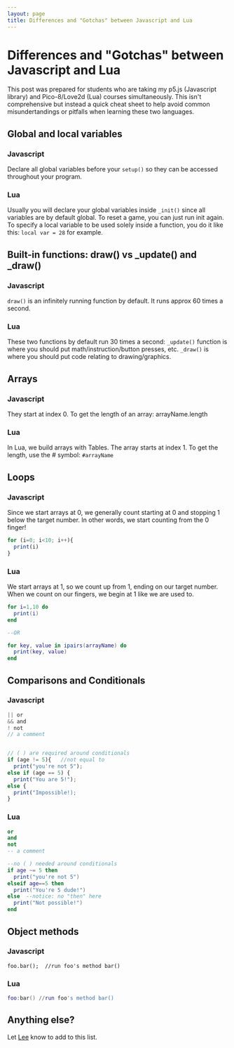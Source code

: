 ```yaml
---
layout: page
title: Differences and "Gotchas" between Javascript and Lua
---
```


# Differences and "Gotchas" between Javascript and Lua

This post was prepared for students who are taking my p5.js (Javascript library) and Pico-8/Love2d (Lua) courses simultaneously. This isn't comprehensive but instead a quick cheat sheet to help avoid common misundertandings or pitfalls when learning these two languages.

## Global and local variables

### Javascript

Declare all global variables before your `setup()` so they can be accessed throughout your program.

### Lua

Usually you will declare your global variables inside `_init()` since all variables are by default global. To reset a game, you can just run init again. To specify a local variable to be used solely inside a function, you do it like this: `local var = 28` for example. 

## Built-in functions: draw() vs _update() and  _draw()

### Javascript

`draw()` is an infinitely running function by default. It runs approx 60 times a second.

### Lua

These two functions by default run 30 times a second: `_update()` function is where you should put math/instruction/button presses, etc. `_draw()` is where you should put code relating to drawing/graphics.

## Arrays

### Javascript

They start at index 0. To get the length of an array: arrayName.length

### Lua

In Lua, we build arrays with Tables. The array starts at index 1. To get the length, use the # symbol: `#arrayName`

## Loops

### Javascript

Since we start arrays at 0, we generally count starting at 0 and stopping 1 below the target number. In other words, we start counting from the 0 finger!

```js
for (i=0; i<10; i++){
  print(i)
}
```

### Lua

We start arrays at 1, so we count up from 1, ending on our target number. When we count on our fingers, we begin at 1 like we are used to. 

```lua
for i=1,10 do
  print(i)
end

--OR

for key, value in ipairs(arrayName) do
  print(key, value)
end
```

## Comparisons and Conditionals

### Javascript

```js
|| or
&& and
! not
// a comment


// ( ) are required around conditionals
if (age != 5){   //not equal to 
  print("you're not 5");
else if (age == 5) {
  print("You are 5!");
else {
  print("Impossible!);
}
```

### Lua

```lua
or
and
not
-- a comment

--no ( ) needed around conditionals
if age ~= 5 then  
  print("you're not 5")
elseif age==5 then
  print("You're 5 dude!")
else  --notice: no "then" here
  print("Not possible!")
end
```

## Object methods

### Javascript

```
foo.bar();  //run foo's method bar()
```

### Lua

```lua
foo:bar() //run foo's method bar()
```

## Anything else?

Let [Lee](https://faculty.purchase.edu/lee.tusman) know to add to this list.
